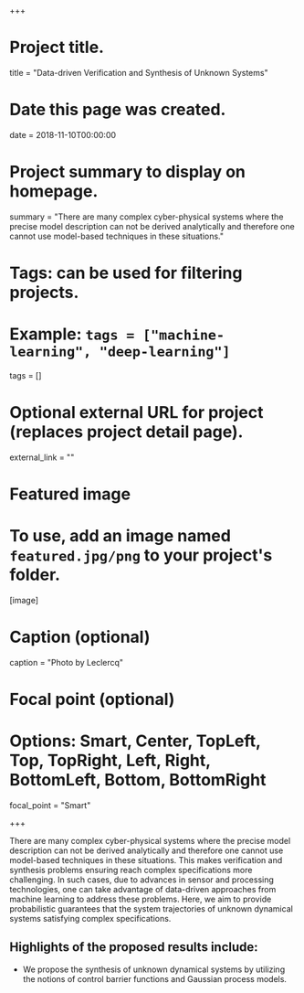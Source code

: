 +++
# Project title.
title = "Data-driven Verification and Synthesis of Unknown Systems"

# Date this page was created.
date = 2018-11-10T00:00:00

# Project summary to display on homepage.
summary = "There are many complex cyber-physical systems where the precise model description can not be derived analytically and therefore one cannot use model-based techniques in these situations."

# Tags: can be used for filtering projects.
# Example: `tags = ["machine-learning", "deep-learning"]`
tags = []

# Optional external URL for project (replaces project detail page).
external_link = ""

# Featured image
# To use, add an image named `featured.jpg/png` to your project's folder. 
[image]
  # Caption (optional)
  caption = "Photo by Leclercq"

  # Focal point (optional)
  # Options: Smart, Center, TopLeft, Top, TopRight, Left, Right, BottomLeft, Bottom, BottomRight
  focal_point = "Smart"

+++

There are many complex cyber-physical systems where the precise model description can not be derived analytically and therefore one cannot use model-based techniques in these situations. This makes verification and synthesis problems ensuring reach complex specifications more challenging. In such cases, due to advances in sensor and processing technologies, one can take advantage of data-driven approaches from machine learning to address these problems. Here, we aim to provide probabilistic guarantees that the system trajectories of unknown dynamical systems satisfying complex specifications.

## Highlights of the proposed results include:
* We propose the synthesis of unknown dynamical systems by utilizing the notions of control barrier functions and Gaussian process models.
